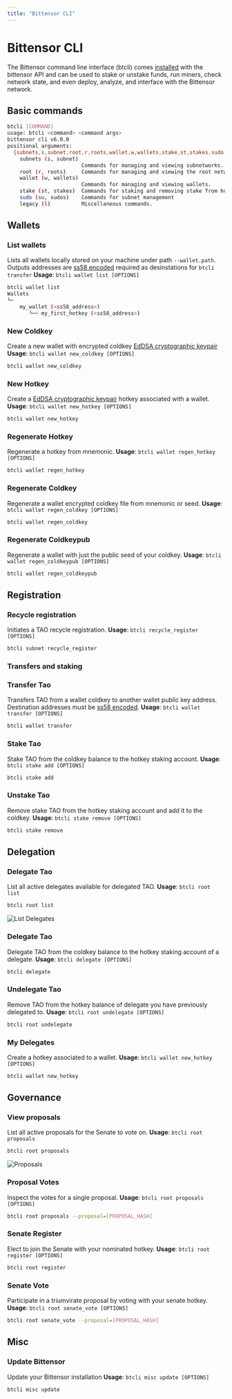 ```yaml
---
title: "Bittensor CLI"
---
```


# Bittensor CLI

The Bittensor command line interface (btcli) comes [installed](../getting-started/installation.md) with the bittensor API and can be used to stake or unstake funds, run miners, check network state, and even deploy, analyze, and interface with the Bittensor network.

## Basic commands

```bash dark
btcli [COMMAND]
usage: btcli <command> <command args>
bittensor cli v6.0.0
positional arguments:
  {subnets,s,subnet,root,r,roots,wallet,w,wallets,stake,st,stakes,sudo,su,sudos,legacy,l}
    subnets (s, subnet)
                        Commands for managing and viewing subnetworks.
    root (r, roots)     Commands for managing and viewing the root network.
    wallet (w, wallets)
                        Commands for managing and viewing wallets.
    stake (st, stakes)  Commands for staking and removing stake from hotkey accounts.
    sudo (su, sudos)    Commands for subnet management
    legacy (l)          Miscellaneous commands.
```

## Wallets 

### List wallets
Lists all wallets locally stored on your machine under path `--wallet.path`. Outputs addresses are [ss58 encoded](https://docs.substrate.io/reference/address-formats/#:~:text=case%20L%20(l)-,Address%20type,address%20bytes%20that%20follow%20it.&text=Simple%20account%2Faddress%2Fnetwork%20identifier,directly%20as%20such%20an%20identifier) required as desinstations for ```btcli transfer```
**Usage**: ```btcli wallet list [OPTIONS]```
```bash dark
btcli wallet list
Wallets
└─
    my_wallet (<ss58_address>)
       └── my_first_hotkey (<ss58_address>)
```
### New Coldkey
Create a new wallet with encrypted coldkey [EdDSA cryptographic keypair](https://en.wikipedia.org/wiki/EdDSA#Ed25519)
**Usage**: ```btcli wallet new_coldkey [OPTIONS]```
```bash dark
btcli wallet new_coldkey
```

### New Hotkey
Create a [EdDSA cryptographic keypair](https://en.wikipedia.org/wiki/EdDSA#Ed25519) hotkey associated with a wallet.
**Usage**: ```btcli wallet new_hotkey [OPTIONS]```
```bash dark
btcli wallet new_hotkey
```

### Regenerate Hotkey
Regenerate a hotkey from mnemonic.
**Usage**: ```btcli wallet regen_hotkey [OPTIONS]```
```bash dark
btcli wallet regen_hotkey
```

### Regenerate Coldkey
Regenerate a wallet encrypted coldkey file from mnemonic or seed.
**Usage**: ```btcli wallet regen_coldkey [OPTIONS]```
```bash dark
btcli wallet regen_coldkey
```

### Regenerate Coldkeypub
Regenerate a wallet with just the public seed of your coldkey.
**Usage**: ```btcli wallet regen_coldkeypub [OPTIONS]```
```bash dark
btcli wallet regen_coldkeypub
```

## Registration

### Recycle registration
Initiates a TAO recycle registration.
**Usage**: ```btcli recycle_register [OPTIONS]```
```bash dark
btcli subnet recycle_register
```

### Transfers and staking 

### Transfer Tao
Transfers TAO from a wallet coldkey to another wallet public key address. Destination addresses must be [ss58 encoded](https://docs.substrate.io/reference/address-formats/#:~:text=case%20L%20(l)-,Address%20type,address%20bytes%20that%20follow%20it.&text=Simple%20account%2Faddress%2Fnetwork%20identifier,directly%20as%20such%20an%20identifier).
**Usage**: ```btcli wallet transfer [OPTIONS]```
```bash dark
btcli wallet transfer
```

### Stake Tao
Stake TAO from the coldkey balance to the hotkey staking account.
**Usage**: ```btcli stake add [OPTIONS]```
```bash dark
btcli stake add
```

### Unstake Tao
Remove stake TAO from the hotkey staking account and add it to the coldkey.
**Usage**: ```btcli stake remove [OPTIONS]```
```bash dark
btcli stake remove
```

## Delegation

### Delegate Tao
List all active delegates available for delegated TAO.
**Usage**: ```btcli root list```
```bash dark
btcli root list
```
![List Delegates](/img/list_delegates.png 'Output of List Delegates')

### Delegate Tao
Delegate TAO from the coldkey balance to the hotkey staking account of a delegate.
**Usage**: ```btcli delegate [OPTIONS]```
```bash dark
btcli delegate
```

### Undelegate Tao
Remove TAO from the hotkey balance of delegate you have previously delegated to.
**Usage**: ```btcli root undelegate [OPTIONS]```
```bash dark
btcli root undelegate
```

### My Delegates
Create a hotkey associated to a wallet.
**Usage**: ```btcli wallet new_hotkey [OPTIONS]```
```bash dark
btcli wallet new_hotkey
```

## Governance

### View proposals
List all active proposals for the Senate to vote on.
**Usage**: ```btcli root proposals```
```bash dark
btcli root proposals
```
![Proposals](/img/list_proposals.png 'Output of Proposals')

### Proposal Votes
Inspect the votes for a single proposal.
**Usage**: ```btcli root proposals [OPTIONS]```
```bash dark
btcli root proposals --proposal=[PROPOSAL_HASH]
```

### Senate Register
Elect to join the Senate with your nominated hotkey.
**Usage**: ```btcli root register [OPTIONS]```
```bash dark
btcli root register
```

### Senate Vote
Participate in a triumvirate proposal by voting with your senate hotkey.
**Usage**: ```btcli root senate_vote [OPTIONS]```
```bash dark
btcli root senate_vote --proposal=[PROPOSAL_HASH]
```

## Misc

### Update Bittensor
Update your Bittensor installation
**Usage**: ```btcli misc update [OPTIONS]```
```bash dark
btcli misc update
```
